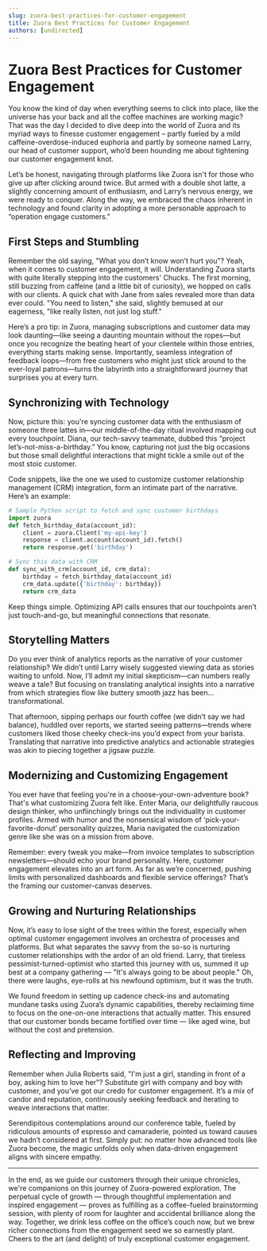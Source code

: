 ```yaml
---
slug: zuora-best-practices-for-customer-engagement
title: Zuora Best Practices for Customer Engagement
authors: [undirected]
---
```



# Zuora Best Practices for Customer Engagement

You know the kind of day when everything seems to click into place, like the universe has your back and all the coffee machines are working magic? That was the day I decided to dive deep into the world of Zuora and its myriad ways to finesse customer engagement – partly fueled by a mild caffeine-overdose-induced euphoria and partly by someone named Larry, our head of customer support, who’d been hounding me about tightening our customer engagement knot.  

Let’s be honest, navigating through platforms like Zuora isn't for those who give up after clicking around twice. But armed with a double shot latte, a slightly concerning amount of enthusiasm, and Larry’s nervous energy, we were ready to conquer. Along the way, we embraced the chaos inherent in technology and found clarity in adopting a more personable approach to “operation engage customers.” 

## First Steps and Stumbling

Remember the old saying, "What you don’t know won’t hurt you"? Yeah, when it comes to customer engagement, it will. Understanding Zuora starts with quite literally stepping into the customers' Chucks. The first morning, still buzzing from caffeine (and a little bit of curiosity), we hopped on calls with our clients. A quick chat with Jane from sales revealed more than data ever could. "You need to listen," she said, slightly bemused at our eagerness, "like really listen, not just log stuff." 

Here’s a pro tip: in Zuora, managing subscriptions and customer data may look daunting—like seeing a daunting mountain without the ropes—but once you recognize the beating heart of your clientele within those entries, everything starts making sense. Importantly, seamless integration of feedback loops—from free customers who might just stick around to the ever-loyal patrons—turns the labyrinth into a straightforward journey that surprises you at every turn.

## Synchronizing with Technology

Now, picture this: you're syncing customer data with the enthusiasm of someone three lattes in—our middle-of-the-day ritual involved mapping out every touchpoint. Diana, our tech-savvy teammate, dubbed this “project let’s-not-miss-a-birthday.” You know, capturing not just the big occasions but those small delightful interactions that might tickle a smile out of the most stoic customer.

Code snippets, like the one we used to customize customer relationship management (CRM) integration, form an intimate part of the narrative. Here’s an example:

```python
# Sample Python script to fetch and sync customer birthdays
import zuora
def fetch_birthday_data(account_id):
    client = zuora.Client('my-api-key')
    response = client.account(account_id).fetch()
    return response.get('birthday')

# Sync this data with CRM
def sync_with_crm(account_id, crm_data):
    birthday = fetch_birthday_data(account_id)
    crm_data.update({'birthday': birthday})
    return crm_data
```

Keep things simple. Optimizing API calls ensures that our touchpoints aren’t just touch-and-go, but meaningful connections that resonate.

## Storytelling Matters

Do you ever think of analytics reports as the narrative of your customer relationship? We didn’t until Larry wisely suggested viewing data as stories waiting to unfold. Now, I’ll admit my initial skepticism—can numbers really weave a tale? But focusing on translating analytical insights into a narrative from which strategies flow like buttery smooth jazz has been… transformational.

That afternoon, sipping perhaps our fourth coffee (we didn’t say we had balance), huddled over reports, we started seeing patterns—trends where customers liked those cheeky check-ins you’d expect from your barista. Translating that narrative into predictive analytics and actionable strategies was akin to piecing together a jigsaw puzzle.

## Modernizing and Customizing Engagement

You ever have that feeling you're in a choose-your-own-adventure book? That's what customizing Zuora felt like. Enter Maria, our delightfully raucous design thinker, who unflinchingly brings out the individuality in customer profiles. Armed with humor and the nonsensical wisdom of ‘pick-your-favorite-donut’ personality quizzes, Maria navigated the customization genre like she was on a mission from above.

Remember: every tweak you make—from invoice templates to subscription newsletters—should echo your brand personality. Here, customer engagement elevates into an art form. As far as we’re concerned, pushing limits with personalized dashboards and flexible service offerings? That’s the framing our customer-canvas deserves.

## Growing and Nurturing Relationships

Now, it’s easy to lose sight of the trees within the forest, especially when optimal customer engagement involves an orchestra of processes and platforms. But what separates the savvy from the so-so is nurturing customer relationships with the ardor of an old friend. Larry, that tireless pessimist-turned-optimist who started this journey with us, summed it up best at a company gathering — "It's always going to be about people." Oh, there were laughs, eye-rolls at his newfound optimism, but it was the truth.

We found freedom in setting up cadence check-ins and automating mundane tasks using Zuora’s dynamic capabilities, thereby reclaiming time to focus on the one-on-one interactions that actually matter. This ensured that our customer bonds became fortified over time — like aged wine, but without the cost and pretension.

## Reflecting and Improving

Remember when Julia Roberts said, "I'm just a girl, standing in front of a boy, asking him to love her"? Substitute girl with company and boy with customer, and you’ve got our credo for customer engagement. It’s a mix of candor and reputation, continuously seeking feedback and iterating to weave interactions that matter.

Serendipitous contemplations around our conference table, fueled by ridiculous amounts of espresso and camaraderie, pointed us toward causes we hadn’t considered at first. Simply put: no matter how advanced tools like Zuora become, the magic unfolds only when data-driven engagement aligns with sincere empathy.

---

In the end, as we guide our customers through their unique chronicles, we're companions on this journey of Zuora-powered exploration. The perpetual cycle of growth — through thoughtful implementation and inspired engagement — proves as fulfilling as a coffee-fueled brainstorming session, with plenty of room for laughter and accidental brilliance along the way. Together, we drink less coffee on the office’s couch now, but we brew richer connections from the engagement seed we so earnestly plant. Cheers to the art (and delight) of truly exceptional customer engagement.